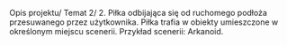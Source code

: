 Opis projektu/
Temat 2/
2. Piłka odbijająca się od ruchomego podłoża przesuwanego przez użytkownika. Piłka
trafia w obiekty umieszczone w określonym miejscu scenerii. Przykład scenerii:
Arkanoid.

